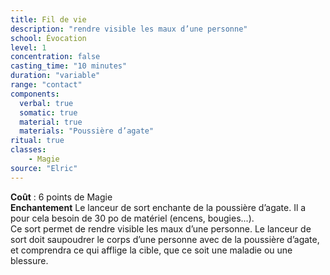 ```yaml
---
title: Fil de vie
description: "rendre visible les maux d’une personne"
school: Évocation
level: 1
concentration: false
casting_time: "10 minutes"
duration: "variable"
range: "contact"
components:
  verbal: true
  somatic: true
  material: true
  materials: "Poussière d’agate"
ritual: true
classes:
    - Magie
source: "Elric"
---
```

**Coût** : 6 points de Magie  
**Enchantement** Le lanceur de sort enchante de la poussière d’agate. Il a pour cela besoin de 30 po de matériel (encens, bougies...).  
Ce sort permet de rendre visible les maux d’une personne. Le lanceur de sort doit saupoudrer le corps d’une personne avec de la poussière d’agate, et comprendra ce qui afflige la cible, que ce soit une maladie ou une blessure.  
